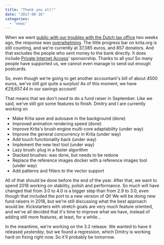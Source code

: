 ```yaml
---
title: "Thank you all!"
date: "2017-08-16"
categories: 
  - "news"
---
```


When we went [public with our troubles with the Dutch tax office](/item/krita-foundation-in-trouble/) two weeks ago, the response was [overwhelming](/item/krita-foundation-update/). The little progress bar on krita.org is still counting, and we're currently at 37,085 euros, and 857 donators. And that excludes the people who sent money to the bank directly. It does include [Private Internet Access](http://privateinternetaccess.com/)' sponsorship. Thanks to all you! So many people have supported us, we cannot even manage to send out enough postcards.

So, even though we're going to get another accountant's bill of about 4500 euros, we've still got quite a surplus! As of this moment, we have _€29,657.44_ in our savings account!

That means that we don't _need_ to do a fund raiser in September. Like we said, we've still got some features to finish. Dmitry and I are currently working on

- Make Krita save and autosave in the background (done)
- Improved animation rendering speed (done)
- Improve Krita's brush engine multi-core adaptability (under way)
- Improve the general concurrency in Krita (under way)
- Add touch functionality back (under way)
- Implement the new text tool (under way)
- Lazy brush: plug in a faster algorithm
- Stacked brushes: was done, but needs to be redone
- Replace the reference images docker with a reference images tool (under way)
- Add patterns and filters to the vector support

All of that should be done before the end of the year. After that, we want to spend 2018 working on stability, polish and performance. So much will have changed that from 3.0 to 4.0 is a bigger step than from 2.9 to 3.0, even though that included the port to a new version of Qt! We will be doing new fund raisers in 2018, but we're still discussing what the best approach would be. Kickstarters with stretch goals are very much feature oriented, and we've all decided that it's time to improve what we have, instead of adding still more features, at least, for a while...

In the meantime, we're working on the 3.2 release. We wanted to have it released _yesterday_, but we found a regression, which Dmitry is working hard on fixing right now. So it'll probably be tomorrow.
